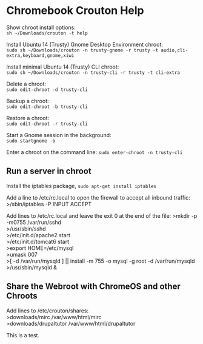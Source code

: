 Chromebook Crouton Help
=======================
Show chroot install options:	
`sh ~/Downloads/crouton -t help`

Install Ubuntu 14 (Trusty) Gnome Desktop Environment chroot:	
`sudo sh ~/Downloads/crouton -n trusty-gnome -r trusty -t audio,cli-extra,keyboard,gnome,xiwi` 

Install minimal Ubuntu 14 (Trusty) CLI chroot:	
`sudo sh ~/Downloads/crouton -n trusty-cli -r trusty -t cli-extra`

Delete a chroot: 	
`sudo edit-chroot -d trusty-cli`

Backup a chroot:	
`sudo edit-chroot -b trusty-cli` 

Restore a chroot:	
`sudo edit-chroot -r trusty-cli`

Start a Gnome session in the background:	
`sudo startgnome -b`

Enter a chroot on the command line:	
`sudo enter-chroot -n trusty-cli`

Run a server in chroot
---
Install the iptables package, `sudo apt-get install iptables`

Add a line to /etc/rc.local to open the firewall to accept all inbound traffic: 
	>/sbin/iptables -P INPUT ACCEPT

Add lines to /etc/rc.local and leave the exit 0 at the end of the file: 
	>mkdir -p -m0755 /var/run/sshd  
	>/usr/sbin/sshd  
	>/etc/init.d/apache2 start  
	>/etc/init.d/tomcat6 start  
	>export HOME=/etc/mysql  
	>umask 007  
	>[ -d /var/run/mysqld ] || install -m 755 -o mysql -g root -d /var/run/mysqld  
	>/usr/sbin/mysqld &

Share the Webroot with ChromeOS and other Chroots  
---  
Add lines to /etc/crouton/shares:  
	>downloads/mirc /var/www/html/mirc  
	>downloads/drupaltutor /var/www/html/drupaltutor  

This is a test.


  


